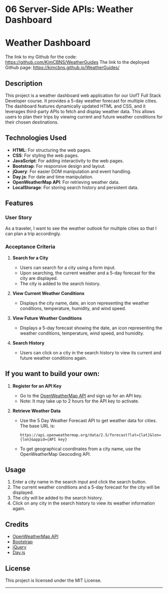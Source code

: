 # 06 Server-Side APIs: Weather Dashboard

# Weather Dashboard

The link to my Github for the code: https://github.com/KimCBNS/WeatherGuides
The link to the deployed Github page: https://kimcbns.github.io/WeatherGuides/

## Description

This project is a weather dashboard web application for our UofT Full Stack Developer course. It provides a 5-day weather forecast for multiple cities. The dashboard features dynamically updated HTML and CSS, and it leverages third-party APIs to fetch and display weather data. This allows users to plan their trips by viewing current and future weather conditions for their chosen destinations.

## Technologies Used

- **HTML**: For structuring the web pages.
- **CSS**: For styling the web pages.
- **JavaScript**: For adding interactivity to the web pages.
- **Bootstrap**: For responsive design and layout.
- **jQuery**: For easier DOM manipulation and event handling.
- **Day.js**: For date and time manipulation.
- **OpenWeatherMap API**: For retrieving weather data.
- **LocalStorage**: For storing search history and persistent data.

## Features

### User Story

As a traveler, I want to see the weather outlook for multiple cities so that I can plan a trip accordingly.

### Acceptance Criteria

1. **Search for a City**
   - Users can search for a city using a form input.
   - Upon searching, the current weather and a 5-day forecast for the city are displayed.
   - The city is added to the search history.

2. **View Current Weather Conditions**
   - Displays the city name, date, an icon representing the weather conditions, temperature, humidity, and wind speed.

3. **View Future Weather Conditions**
   - Displays a 5-day forecast showing the date, an icon representing the weather conditions, temperature, wind speed, and humidity.

4. **Search History**
   - Users can click on a city in the search history to view its current and future weather conditions again.

## If you want to build your own:

1. **Register for an API Key**
   - Go to the [OpenWeatherMap API](https://openweathermap.org/api) and sign up for an API key.
   - Note: It may take up to 2 hours for the API key to activate.

2. **Retrieve Weather Data**
   - Use the 5 Day Weather Forecast API to get weather data for cities. The base URL is:
     ```
     https://api.openweathermap.org/data/2.5/forecast?lat={lat}&lon={lon}&appid={API key}
     ```
   - To get geographical coordinates from a city name, use the OpenWeatherMap Geocoding API.



## Usage

1. Enter a city name in the search input and click the search button.
2. The current weather conditions and a 5-day forecast for the city will be displayed.
3. The city will be added to the search history.
4. Click on any city in the search history to view its weather information again.

## Credits

- [OpenWeatherMap API](https://openweathermap.org/api)
- [Bootstrap](https://getbootstrap.com/)
- [jQuery](https://jquery.com/)
- [Day.js](https://day.js.org/)

## License

This project is licensed under the MIT License.

---
